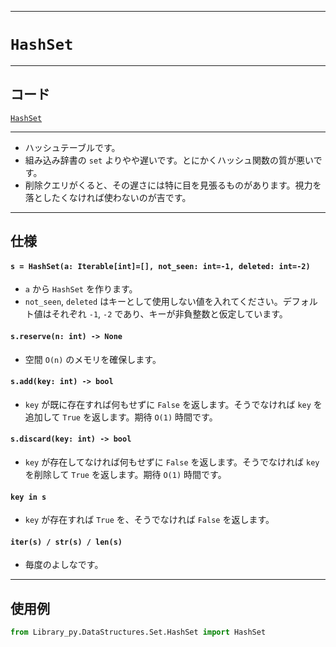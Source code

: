 _____

# `HashSet`

_____

## コード

[`HashSet`](https://github.com/titan-23/Library_py/blob/main/DataStructures/Set/HashSet.py)
<!-- code=https://github.com/titan-23/Library_py/blob/main/DataStructures\Set\HashSet.py -->

_____

- ハッシュテーブルです。
- 組み込み辞書の `set` よりやや遅いです。とにかくハッシュ関数の質が悪いです。
- 削除クエリがくると、その遅さには特に目を見張るものがあります。視力を落としたくなければ使わないのが吉です。

_____

## 仕様

#### `s = HashSet(a: Iterable[int]=[], not_seen: int=-1, deleted: int=-2)`
- `a` から `HashSet` を作ります。
- `not_seen`, `deleted` はキーとして使用しない値を入れてください。デフォルト値はそれぞれ `-1`, `-2` であり、キーが非負整数と仮定しています。

#### `s.reserve(n: int) -> None`
- 空間 `O(n)` のメモリを確保します。

#### `s.add(key: int) -> bool`
- `key` が既に存在すれば何もせずに `False` を返します。そうでなければ `key` を追加して `True` を返します。期待 `O(1)` 時間です。

#### `s.discard(key: int) -> bool`
- `key` が存在してなければ何もせずに `False` を返します。そうでなければ `key` を削除して `True` を返します。期待 `O(1)` 時間です。

#### `key in s`
- `key` が存在すれば `True` を、そうでなければ `False` を返します。

#### `iter(s) / str(s) / len(s)`
- 毎度のよしなです。

_____

## 使用例

```python
from Library_py.DataStructures.Set.HashSet import HashSet

```
